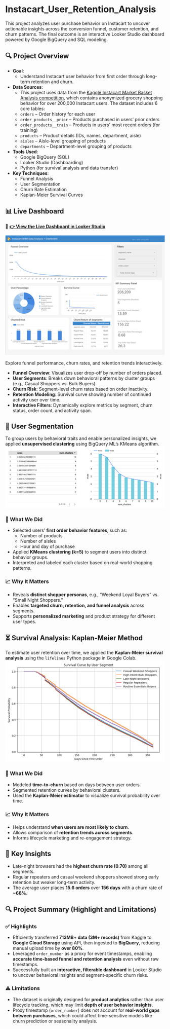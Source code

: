 # Instacart_User_Retention_Analysis

This project analyzes user purchase behavior on Instacart to uncover actionable insights across the conversion funnel, customer retention, and churn patterns. The final outcome is an interactive Looker Studio dashboard powered by Google BigQuery and SQL modeling.

## 🔍 Project Overview

- **Goal**:
  - Understand Instacart user behavior from first order through long-term retention and churn.
- **Data Sources**:
  - This project uses data from the [Kaggle Instacart Market Basket Analysis competition](https://www.kaggle.com/datasets/psparks/instacart-market-basket-analysis), which contains anonymized grocery shopping behavior for over 200,000 Instacart users. The dataset includes 6 core tables:
  - `orders` – Order history for each user  
  - `order_products__prior` – Products purchased in users’ prior orders  
  - `order_products__train` – Products in users' most recent orders (for training)  
  - `products` – Product details (IDs, names, department, aisle)  
  - `aisles` – Aisle-level grouping of products  
  - `departments` – Department-level grouping of products
- **Tools Used**: 
  - Google BigQuery (SQL)
  - Looker Studio (Dashboarding)
  - Python (for survival analysis and data transfer)
- **Key Techniques**:
  - Funnel Analysis
  - User Segmentation
  - Churn Rate Estimation
  - Kaplan-Meier Survival Curves

## 📊 Live Dashboard

🔗 **[👉 View the Live Dashboard in Looker Studio](https://lookerstudio.google.com/reporting/be935d0a-10e1-4bcb-956a-df4bf746c59a)**

[![Dashboard Preview](./screenshot/Dashboard.png)](https://lookerstudio.google.com/reporting/be935d0a-10e1-4bcb-956a-df4bf746c59a)


Explore funnel performance, churn rates, and retention trends interactively.

- **Funnel Overview**: Visualizes user drop-off by number of orders placed.
- **User Segments**: Breaks down behavioral patterns by cluster groups (e.g., Casual Shoppers vs. Bulk Buyers).
- **Churn Risk**: Segment-level churn rates based on order inactivity.
- **Retention Modeling**: Survival curve showing number of continued activity user over time.
- **Interactive Filters**: Dynamically explore metrics by segment, churn status, order count, and activity span.

## 🧩 User Segmentation

To group users by behavioral traits and enable personalized insights, we applied **unsupervised clustering** using BigQuery ML’s KMeans algorithm.
![K-Means Model](./screenshot/KMeans.png)

### 🧠 What We Did
- Selected users’ **first order behavior features**, such as:
  - Number of products
  - Number of aisles
  - Hour and day of purchase
- Applied **KMeans clustering (k=5)** to segment users into distinct behavior groups.
- Interpreted and labeled each cluster based on real-world shopping patterns.

### 📈 Why It Matters
- Reveals **distinct shopper personas**, e.g., “Weekend Loyal Buyers” vs. “Small Night Shoppers.”
- Enables **targeted churn, retention, and funnel analysis** across segments.
- Supports **personalized marketing** and product strategy for different user types.

## ⏳ Survival Analysis: Kaplan-Meier Method

To estimate user retention over time, we applied the **Kaplan-Meier survival analysis** using the `lifelines` Python package in Google Colab.
![Kaplan-Meier Result](./screenshot/KaplanMeier.png)

### 🧠 What We Did
- Modeled **time-to-churn** based on days between user orders.
- Segmented retention curves by behavioral clusters.
- Used the **Kaplan-Meier estimator** to visualize survival probability over time.

### 📈 Why It Matters
- Helps understand **when users are most likely to churn**.
- Allows comparison of **retention trends across segments**.
- Informs lifecycle marketing and re-engagement strategy.

## 🧠 Key Insights

- Late-night browsers had the **highest churn rate (0.70)** among all segments.
- Regular repeaters and casual weekend shoppers showed strong early retention but weaker long-term activity.
- The average user places **15.6 orders** over **156 days** with a churn rate of **~68%**.

## 🔍 Project Summary (Highlight and Limitations)

### ✅ Highlights
- Efficiently transferred **713MB+ data (3M+ records)** from Kaggle to **Google Cloud Storage** using API, then ingested to **BigQuery**, reducing manual upload time by **over 80%**.
- Leveraged `order_number` as a proxy for event timestamps, enabling **accurate time-based funnel and retention analysis** even without raw timestamps.
- Successfully built an **interactive, filterable dashboard** in Looker Studio to uncover behavioral insights and segment-specific churn risks.

### ⚠️ Limitations
- The dataset is originally designed for **product analytics** rather than user lifecycle tracking, which may limit **depth of user behavior insights**.
- Proxy timestamp (`order_number`) does not account for **real-world gaps between purchases**, which could affect time-sensitive models like churn prediction or seasonality analysis.

